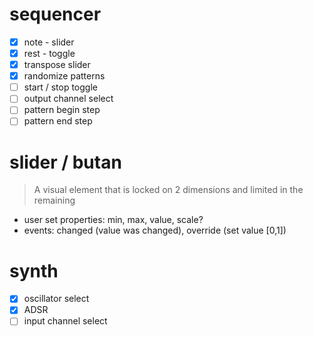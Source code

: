 # sequencer

* [x] note - slider
* [x] rest - toggle
* [x] transpose slider
* [x] randomize patterns
* [ ] start / stop toggle
* [ ] output channel select
* [ ] pattern begin step
* [ ] pattern end step

# slider / butan
> A visual element that is locked on 2 dimensions and limited in the remaining

* user set properties: min, max, value, scale?
* events: changed (value was changed), override (set value [0,1])

# synth
* [x] oscillator select
* [x] ADSR
* [ ] input channel select
